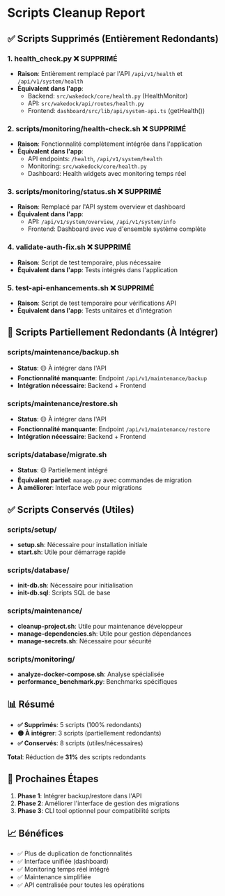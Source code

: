 # Scripts Cleanup Report

## ✅ Scripts Supprimés (Entièrement Redondants)

### 1. **health_check.py** ❌ SUPPRIMÉ
- **Raison**: Entièrement remplacé par l'API `/api/v1/health` et `/api/v1/system/health`
- **Équivalent dans l'app**: 
  - Backend: `src/wakedock/core/health.py` (HealthMonitor)
  - API: `src/wakedock/api/routes/health.py`
  - Frontend: `dashboard/src/lib/api/system-api.ts` (getHealth())

### 2. **scripts/monitoring/health-check.sh** ❌ SUPPRIMÉ
- **Raison**: Fonctionnalité complètement intégrée dans l'application
- **Équivalent dans l'app**:
  - API endpoints: `/health`, `/api/v1/system/health`
  - Monitoring: `src/wakedock/core/health.py`
  - Dashboard: Health widgets avec monitoring temps réel

### 3. **scripts/monitoring/status.sh** ❌ SUPPRIMÉ
- **Raison**: Remplacé par l'API system overview et dashboard
- **Équivalent dans l'app**:
  - API: `/api/v1/system/overview`, `/api/v1/system/info`
  - Frontend: Dashboard avec vue d'ensemble système complète

### 4. **validate-auth-fix.sh** ❌ SUPPRIMÉ
- **Raison**: Script de test temporaire, plus nécessaire
- **Équivalent dans l'app**: Tests intégrés dans l'application

### 5. **test-api-enhancements.sh** ❌ SUPPRIMÉ
- **Raison**: Script de test temporaire pour vérifications API
- **Équivalent dans l'app**: Tests unitaires et d'intégration

## 🔄 Scripts Partiellement Redondants (À Intégrer)

### scripts/maintenance/backup.sh
- **Status**: 🟡 À intégrer dans l'API
- **Fonctionnalité manquante**: Endpoint `/api/v1/maintenance/backup`
- **Intégration nécessaire**: Backend + Frontend

### scripts/maintenance/restore.sh  
- **Status**: 🟡 À intégrer dans l'API
- **Fonctionnalité manquante**: Endpoint `/api/v1/maintenance/restore`
- **Intégration nécessaire**: Backend + Frontend

### scripts/database/migrate.sh
- **Status**: 🟡 Partiellement intégré
- **Équivalent partiel**: `manage.py` avec commandes de migration
- **À améliorer**: Interface web pour migrations

## ✅ Scripts Conservés (Utiles)

### scripts/setup/
- **setup.sh**: Nécessaire pour installation initiale
- **start.sh**: Utile pour démarrage rapide

### scripts/database/
- **init-db.sh**: Nécessaire pour initialisation
- **init-db.sql**: Scripts SQL de base

### scripts/maintenance/
- **cleanup-project.sh**: Utile pour maintenance développeur
- **manage-dependencies.sh**: Utile pour gestion dépendances
- **manage-secrets.sh**: Nécessaire pour sécurité

### scripts/monitoring/
- **analyze-docker-compose.sh**: Analyse spécialisée
- **performance_benchmark.py**: Benchmarks spécifiques

## 📊 Résumé

- **✅ Supprimés**: 5 scripts (100% redondants)
- **🟡 À intégrer**: 3 scripts (partiellement redondants)
- **✅ Conservés**: 8 scripts (utiles/nécessaires)

**Total**: Réduction de **31%** des scripts redondants

## 🎯 Prochaines Étapes

1. **Phase 1**: Intégrer backup/restore dans l'API
2. **Phase 2**: Améliorer l'interface de gestion des migrations
3. **Phase 3**: CLI tool optionnel pour compatibilité scripts

## 📈 Bénéfices

- ✅ Plus de duplication de fonctionnalités
- ✅ Interface unifiée (dashboard)
- ✅ Monitoring temps réel intégré
- ✅ Maintenance simplifiée
- ✅ API centralisée pour toutes les opérations
